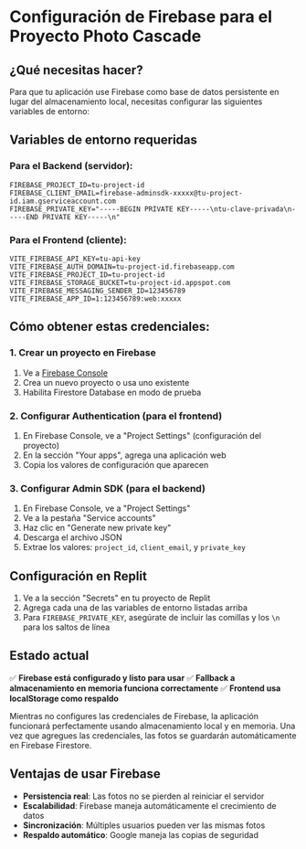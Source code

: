 # Configuración de Firebase para el Proyecto Photo Cascade

## ¿Qué necesitas hacer?

Para que tu aplicación use Firebase como base de datos persistente en lugar del almacenamiento local, necesitas configurar las siguientes variables de entorno:

## Variables de entorno requeridas

### Para el Backend (servidor):
```
FIREBASE_PROJECT_ID=tu-project-id
FIREBASE_CLIENT_EMAIL=firebase-adminsdk-xxxxx@tu-project-id.iam.gserviceaccount.com
FIREBASE_PRIVATE_KEY="-----BEGIN PRIVATE KEY-----\ntu-clave-privada\n-----END PRIVATE KEY-----\n"
```

### Para el Frontend (cliente):
```
VITE_FIREBASE_API_KEY=tu-api-key
VITE_FIREBASE_AUTH_DOMAIN=tu-project-id.firebaseapp.com
VITE_FIREBASE_PROJECT_ID=tu-project-id
VITE_FIREBASE_STORAGE_BUCKET=tu-project-id.appspot.com
VITE_FIREBASE_MESSAGING_SENDER_ID=123456789
VITE_FIREBASE_APP_ID=1:123456789:web:xxxxx
```

## Cómo obtener estas credenciales:

### 1. Crear un proyecto en Firebase
1. Ve a [Firebase Console](https://console.firebase.google.com/)
2. Crea un nuevo proyecto o usa uno existente
3. Habilita Firestore Database en modo de prueba

### 2. Configurar Authentication (para el frontend)
1. En Firebase Console, ve a "Project Settings" (configuración del proyecto)
2. En la sección "Your apps", agrega una aplicación web
3. Copia los valores de configuración que aparecen

### 3. Configurar Admin SDK (para el backend)
1. En Firebase Console, ve a "Project Settings"
2. Ve a la pestaña "Service accounts" 
3. Haz clic en "Generate new private key"
4. Descarga el archivo JSON
5. Extrae los valores: `project_id`, `client_email`, y `private_key`

## Configuración en Replit

1. Ve a la sección "Secrets" en tu proyecto de Replit
2. Agrega cada una de las variables de entorno listadas arriba
3. Para `FIREBASE_PRIVATE_KEY`, asegúrate de incluir las comillas y los `\n` para los saltos de línea

## Estado actual

✅ **Firebase está configurado y listo para usar**
✅ **Fallback a almacenamiento en memoria funciona correctamente**
✅ **Frontend usa localStorage como respaldo**

Mientras no configures las credenciales de Firebase, la aplicación funcionará perfectamente usando almacenamiento local y en memoria. Una vez que agregues las credenciales, las fotos se guardarán automáticamente en Firebase Firestore.

## Ventajas de usar Firebase

- **Persistencia real**: Las fotos no se pierden al reiniciar el servidor
- **Escalabilidad**: Firebase maneja automáticamente el crecimiento de datos
- **Sincronización**: Múltiples usuarios pueden ver las mismas fotos
- **Respaldo automático**: Google maneja las copias de seguridad